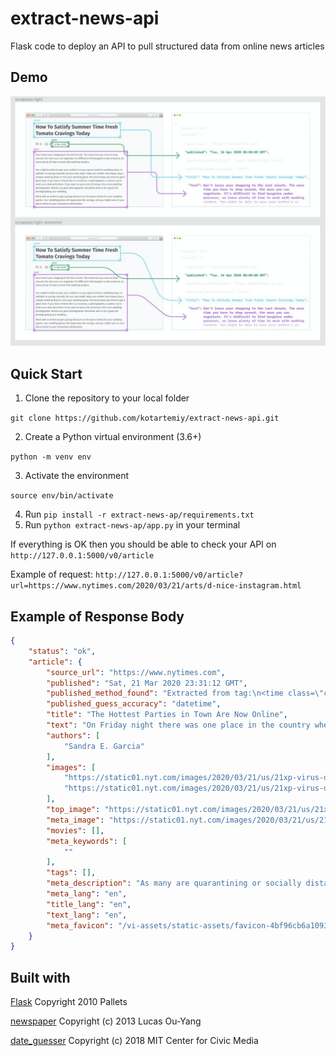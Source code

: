 # extract-news-api
Flask code to deploy an API to pull structured data from online news articles

## Demo
![](extract_image.png)


## Quick Start
1. Clone the repository to your local folder 

`git clone https://github.com/kotartemiy/extract-news-api.git`

2. Create a Python virtual environment (3.6+)

`python -m venv env`

3. Activate the environment

`source env/bin/activate`

4. Run `pip install -r extract-news-ap/requirements.txt`
5. Run `python extract-news-ap/app.py` in your terminal 

If everything is OK then you should be able to check your API on `http://127.0.0.1:5000/v0/article`

Example of request: `http://127.0.0.1:5000/v0/article?url=https://www.nytimes.com/2020/03/21/arts/d-nice-instagram.html`

## Example of Response Body
``` json
{
    "status": "ok",
    "article": {
        "source_url": "https://www.nytimes.com",
        "published": "Sat, 21 Mar 2020 23:31:12 GMT",
        "published_method_found": "Extracted from tag:\n<time class=\"css-1sbuyqj e16638kd4\" datetime=\"2020-03-21T19:31:12-04:00\">March 21, 2020</time>",
        "published_guess_accuracy": "datetime",
        "title": "The Hottest Parties in Town Are Now Online",
        "text": "On Friday night there was one place in the country where you could take part in a social gathering and not be afraid of spreading or contracting the coronavirus.\n\nOver 4,000 people were in attendance, including headliners like Jennifer Lopez, Drake, Naomi Campbell, Diddy, Mary J. Blige, DJ Khaled, T.I., Queen Latifah and Tracee Ellis Ross.\n\nThere was no charge at the door, no security, no drink minimum and you could attend in your pajamas from the comfort of your own home.\n\nThe party, named Homeschoolin’, was easy to find: It was on D.J. D-Nice’s Instagram live.\n\nSince Wednesday, Derrick Jones, 49, more popularly known as D-Nice, has held streams of hourslong jam sessions from his home in Los Angeles. He plays all of the hits, new and old, but you never hear the same song twice.",
        "authors": [
            "Sandra E. Garcia"
        ],
        "images": [
            "https://static01.nyt.com/images/2020/03/21/us/21xp-virus-digitalparties-image/21xp-virus-digitalparties-image-articleLarge.jpg?quality=75&auto=webp&disable=upscale",
            "https://static01.nyt.com/images/2020/03/21/us/21xp-virus-digitalparties-image/21xp-virus-digitalparties-image-facebookJumbo.jpg"
        ],
        "top_image": "https://static01.nyt.com/images/2020/03/21/us/21xp-virus-digitalparties-image/21xp-virus-digitalparties-image-facebookJumbo.jpg",
        "meta_image": "https://static01.nyt.com/images/2020/03/21/us/21xp-virus-digitalparties-image/21xp-virus-digitalparties-image-facebookJumbo.jpg",
        "movies": [],
        "meta_keywords": [
            ""
        ],
        "tags": [],
        "meta_description": "As many are quarantining or socially distancing themselves to curb the spread of the coronavirus, the party has moved to social media.",
        "meta_lang": "en",
        "title_lang": "en",
        "text_lang": "en",
        "meta_favicon": "/vi-assets/static-assets/favicon-4bf96cb6a1093748bf5b3c429accb9b4.ico"
    }
}
```


## Built with
[Flask](https://github.com/pallets/flask) Copyright 2010 Pallets

[newspaper](https://github.com/codelucas/newspaper) Copyright (c) 2013 Lucas Ou-Yang

[date_guesser](https://github.com/mitmedialab/date_guesser) Copyright (c) 2018 MIT Center for Civic Media

